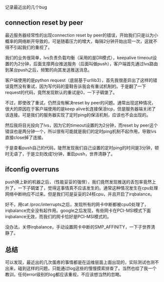 记录最近出的几个bug

## connection reset by peer

最近服务器经常性的出现connection reset by peer的错误，开始我们只是以为小概率的网络断开导致的，可是随着压力的增大，每隔2分钟开始出现一次，这就不得不引起我们的重视了。

我们的业务很简单，lvs负责负载均衡（采用的是DR模式），keepalive timeout设置的为2分钟，后面支撑两台推送服务（后面叫做push），客户端首先通过lvs路由到某台push之后，频繁的向其发送推送消息。

客户端使用的是python request（底层基于urllib3），首先我很差异出了这样的错误竟然没有重试，因为写代码的童鞋告诉我会有重试机制的。于是翻了一下request的代码，竟然发现默认的重试是0，一下子碉堡了。

不过，即使改了重试，仍然没有解决reset by peer的问题。通常出现这种情况，很大的原因在于客户端使用的是keep alive长连接保活tcp，但是服务器端关闭了该连接。可是我们的服务器实现了定时ping的保活机制，应该也不会出现的。

然后我将目光投向了lvs，因为它的timeout设置的为2分钟，而reset by peer这个错误也是两分钟一个，所以很有可能就是我们的定时ping机制不起作用，导致lvs直接close掉了连接。

于是查看push自己的代码，陡然发现我们自己设置的定时ping的时间是3分钟，顿时无语了，于是立刻改成1分钟，重启push，世界清静了。

## ifconfig overruns

push换上新的机器之后，（性能妥妥的强悍），我们竟然发现推送的丢包率竟然上升了，一下子碉堡了，觉得这事情真不应该发生的。通常这种情况发生在cpu处理网络中断响应不过来。但是我们可是妥妥的24核cpu，并且开启了irqbalance。

好不，用cat /proc/interrupts之后，发现所有的网卡中断都被cpu0处理了，irqbalance完全没有起作用。google之后发现，有些网卡在PCI-MSI模式下面irqbalance无效，而我们的网卡恰好是PCI-MSI模式的。

没办法，关停irqbalance，手动设置网卡中断的SMP_AFFINITY，一下子世界清静了。

## 总结

可以发现，最近出的几次蛋疼的事情都是在运维层面上面出现的，实际测试也测不出来，碰到这样的问题，只能通过log这些的慢慢摸索排查了。当然也给了我一个教训，任何error级别的log都应该重视，不应该想当然的忽略。